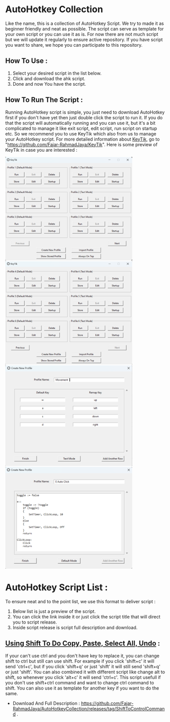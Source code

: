 # AutoHotkey Collection
Like the name, this is a collection of AutoHotkey Script. We try to made it as beginner friendly and neat as possible. The script can serve as template for your own script or you can use it as is. For now there are not much script but we will update it regularly to ensure active repository. If you have script you want to share, we hope you can participate to this repository.

## How To Use :
1. Select your desired script in the list below.
2. Click and download the ahk script.
3. Done and now You have the script.

## How To Run The Script :
Running AutoHotkey script is simple, you just need to download AutoHotkey first if you don't have yet then just double click the script to run it. If you do that the script will automatically running and you can use it, but it's a bit complicated to manage it like exit script, edit script, run script on startup etc. So we recommend you to use KeyTik which also from us to manage your AutoHotkey script. For more detailed information about [KeyTik](https://github.com/Fajar-RahmadJaya/KeyTik), go to "https://github.com/Fajar-RahmadJaya/KeyTik". Here is some preview of KeyTik in case you are interested :

<img src="Picture/Preview Main 1.png" alt="Preview Main 1" width="400" />
<img src="Picture/Preview Main 2.png" alt="Preview Main 1" width="400" />
<img src="Picture/Preview Create Default.png" alt="Preview Create Default" width="400" />
<img src="Picture/Preview Create Text.png" alt="Preview Create Text" width="400" />

# AutoHotkey Script List :
To ensure neat and to the point list, we use this format to deliver script :
1. Below list is just a preview of the script.
2. You can click the link inside it or just click the script title that will direct you to script release.
3. Inside script release is script full description and download.

## [Using Shift To Do Copy, Paste, Select All, Undo](https://github.com/Fajar-RahmadJaya/AutoHotkeyCollection/releases/tag/ShiftToControlCommand) :
If your can't use ctrl and you don't have key to replace it, you can change shift to ctrl but still can use shift. For example if you click 'shift+c' it will send 'ctrl+c', but if you click 'shift+q' or just 'shift' it will still send 'shift+q' or just 'shift'. You can also combined it with different script like change alt to shift, so whenever you click 'alt+c' it will send  'ctrl+c'. This script usefull if you don't use shift+ctrl command and want to change ctrl command to shift. You can also use it as template for another key if you want to do the same. 
* Download And Full Description : https://github.com/Fajar-RahmadJaya/AutoHotkeyCollection/releases/tag/ShiftToControlCommand .
